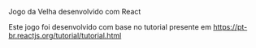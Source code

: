 Jogo da Velha desenvolvido com React

Este jogo foi desenvolvido com base no tutorial presente em https://pt-br.reactjs.org/tutorial/tutorial.html

